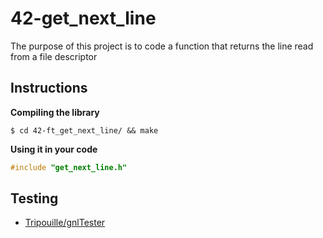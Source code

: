 # 42-get_next_line

The purpose of this project is to code a function that returns the line read from a file descriptor

## Instructions

**Compiling the library**

```shell
$ cd 42-ft_get_next_line/ && make
```

**Using it in your code**

```C
#include "get_next_line.h"
```

##  Testing

* [Tripouille/gnlTester](https://github.com/Tripouille/gnlTester)
